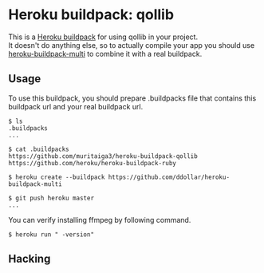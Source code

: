 Heroku buildpack: qollib
=======================

This is a [Heroku buildpack](http://devcenter.heroku.com/articles/buildpacks) for using qollib in your project.  
It doesn't do anything else, so to actually compile your app you should use [heroku-buildpack-multi](https://github.com/ddollar/heroku-buildpack-multi) to combine it with a real buildpack.

Usage
-----
To use this buildpack, you should prepare .buildpacks file that contains this buildpack url and your real buildpack url.  

    $ ls
    .buildpacks
    ...
    
    $ cat .buildpacks
    https://github.com/muritaiga3/heroku-buildpack-qollib
    https://github.com/heroku/heroku-buildpack-ruby

    $ heroku create --buildpack https://github.com/ddollar/heroku-buildpack-multi

    $ git push heroku master
    ...

You can verify installing ffmpeg by following command.

    $ heroku run " -version"

Hacking
-------
